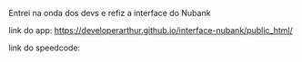 Entrei na onda dos devs e refiz a interface do Nubank

link do app: https://developerarthur.github.io/interface-nubank/public_html/

link do speedcode: 
